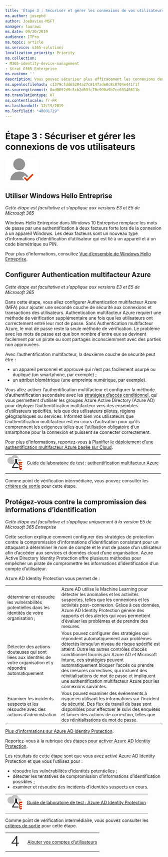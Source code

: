 ```yaml
---
title: 'Étape 3 : Sécuriser et gérer les connexions de vos utilisateurs'
ms.author: josephd
author: JoeDavies-MSFT
manager: laurawi
ms.date: 09/20/2019
audience: ITPro
ms.topic: article
ms.service: o365-solutions
localization_priority: Priority
ms.collection:
- M365-identity-device-management
- Strat_O365_Enterprise
ms.custom: ''
description: Vous pouvez sécuriser plus efficacement les connexions des utilisateurs aux appareils Windows et à Microsoft 365.
ms.openlocfilehash: c1379cfdd65204a27c8147ade8c8c8704e441f1f
ms.sourcegitcommit: 0ad0092d9c5cb2d69fc70c990a9b7cc03140611b
ms.translationtype: HT
ms.contentlocale: fr-FR
ms.lasthandoff: 12/19/2019
ms.locfileid: "40801729"
---
```

# <a name="step-3-secure-and-manage-your-user-sign-ins"></a>Étape 3 : Sécuriser et gérer les connexions de vos utilisateurs

![Phase 2 - Identité](./media/deploy-foundation-infrastructure/identity_icon-small.png)


<a name="identity-windows-hello"></a>
## <a name="use-windows-hello-for-business"></a>Utiliser Windows Hello Entreprise

*Cette étape est facultative et s’applique aux versions E3 et E5 de Microsoft 365*

Windows Hello Entreprise dans Windows 10 Entreprise remplace les mots de passe par une authentification à deux facteurs forte lors de la connexion à un appareil Windows. Les deux facteurs sont un nouveau type d’informations d’identification d’utilisateur qui est lié à un appareil et à un code biométrique ou PIN.

Pour plus d’informations, consultez [Vue d’ensemble de Windows Hello Entreprise](https://docs.microsoft.com/windows/security/identity-protection/hello-for-business/hello-overview).


<a name="identity-mfa"></a>
## <a name="set-up-azure-multi-factor-authentication"></a>Configurer Authentication multifacteur Azure

*Cette étape est facultative et s’applique aux versions E3 et E5 de Microsoft 365*

Dans cette étape, vous allez configurer Authentication multifacteur Azure (MFA) pour ajouter une seconde couche de sécurité aux connexions et transactions des utilisateurs. Authentication multifacteur Azure requiert une méthode de vérification supplémentaire une fois que les utilisateurs ont correctement entré leur mot de passe. Sans Authentication multifacteur Azure, le mot de passe reste la seule méthode de vérification. Le problème avec les mots de passe est que bon nombre d'entre eux se devinent facilement par un pirate ou sont partagés inconsciemment avec des parties non approuvées.

Avec l’authentification multifacteur, la deuxième couche de sécurité peut être :

- un appareil personnel et approuvé qui n’est pas facilement usurpé ou dupliqué (un smartphone, par exemple) ;
- un attribut biométrique (une empreinte numérique, par exemple).

Vous allez activer l’authentification multifacteur et configurer la méthode d’authentification secondaire avec les [stratégies d’accès conditionnel](https://docs.microsoft.com/azure/active-directory/authentication/howto-mfa-getstarted#enable-multi-factor-authentication-with-conditional-access), qui vous permettent d’utiliser les groupes Azure Active Directory (Azure AD) pour déployer l’authentification multifacteur vers des ensembles d’utilisateurs spécifiés, tels que des utilisateurs pilotes, régions géographiques ou services. Informez bien vos utilisateurs que l’authentification multifacteur est en cours d’activation pour qu’ils comprennent les exigences telles que l’utilisation obligatoire d’un smartphone pour la connexion et puissent se connecter correctement. 

Pour plus d’informations, reportez-vous à [Planifier le déploiement d’une authentification multifacteur Azure basée sur Cloud](https://docs.microsoft.com/azure/active-directory/authentication/howto-mfa-getstarted).

|||
|:-------|:-----|
|![Guides de Laboratoire de Test pour Microsoft Cloud](media/m365-enterprise-test-lab-guides/cloud-tlg-icon-small.png)| [Guide du laboratoire de test : authentification multifacteur Azure](multi-factor-authentication-microsoft-365-test-environment.md) |
|||

Comme point de vérification intermédiaire, vous pouvez consulter les [critères de sortie](identity-exit-criteria.md#crit-identity-mfa) pour cette étape.

<a name="identity-ident-prot"></a>
## <a name="protect-against-credential-compromise"></a>Protégez-vous contre la compromission des informations d’identification

*Cette étape est facultative et s’applique uniquement à la version E5 de Microsoft 365 Entreprise*

Cette section explique comment configurer des stratégies de protection contre la compromission d’informations d’identification consistant pour un attaquant à déterminer le nom de compte et le mot de passe d’un utilisateur afin d’accéder aux services et données cloud d’une organisation. Azure Active Directory Identity Protection offre plusieurs méthodes pour empêcher un pirate de compromettre les informations d’identification d’un compte d’utilisateur.

Azure AD Identity Protection vous permet de :

|||
|:---------|:---------|
|déterminer et résoudre les vulnérabilités potentielles dans les identités de votre organisation ;|Azure AD utilise le Machine Learning pour détecter les anomalies et les activités suspectes, telles que les connexions et les activités post-connexion. Grâce à ces données, Azure AD Identity Protection génère des rapports et des alertes qui vous permettent d’évaluer les problèmes et de prendre des mesures.|
|Détecter des actions douteuses qui sont liées aux identités de votre organisation et y répondre automatiquement|Vous pouvez configurer des stratégies qui répondent automatiquement aux problèmes détectés lorsqu’un niveau de risque spécifié est atteint. Outre les autres contrôles d’accès conditionnel fournis par Azure AD et Microsoft Intune, ces stratégies peuvent automatiquement bloquer l’accès ou prendre des mesures correctives, qui incluent des réinitialisations de mot de passe et impliquent une authentification multifacteur Azure pour les connexions suivantes.|
|Examiner les incidents suspects et les résoudre avec des actions d’administration|Vous pouvez examiner des événements à risque en utilisant les informations sur l’incident de sécurité. Des flux de travail de base sont disponibles pour effectuer le suivi des enquêtes et lancer des actions de correction, telles que des réinitialisations du mot de passe.|

[Plus d’informations sur Azure AD Identity Protection](https://docs.microsoft.com/azure/active-directory/active-directory-identityprotection).

Reportez-vous à la rubrique des [étapes pour activer Azure AD Identity Protection](https://docs.microsoft.com/azure/active-directory/active-directory-identityprotection-enable).

Les résultats de cette étape sont que vous avez activé Azure AD Identity Protection et que vous l’utilisez pour :

- résoudre les vulnérabilités d’identités potentielles ;
- détecter les tentatives de compromission d’informations d’identification possibles ;
- examiner et résoudre des incidents d’identités suspects en cours.

|||
|:-------|:-----|
|![Guides de laboratoire de test pour Microsoft Cloud](media/m365-enterprise-test-lab-guides/cloud-tlg-icon-small.png)| [Guide de laboratoire de test : Azure AD Identity Protection](azure-ad-identity-protection-microsoft-365-test-environment.md) |
|||

Comme point de vérification intermédiaire, vous pouvez consulter les [critères de sortie](identity-exit-criteria.md#crit-identity-ident-prot) pour cette étape.

|||
|:-------|:-----|
|![Étape 4](./media/stepnumbers/Step4.png)| [Ajouter vos comptes d’utilisateurs](identity-add-user-accounts.md) |
